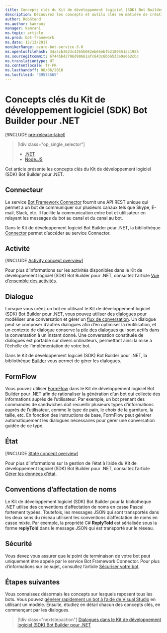 ```yaml
---
title: Concepts clés du Kit de développement logiciel (SDK) Bot Builder pour NET | Microsoft Docs
description: Découvrez les concepts et outils clés en matière de création et de déploiement de bots conversationnels qui sont disponibles dans le Kit de développement logiciel (SDK) Bot Builder pour .NET.
author: RobStand
ms.author: kamrani
manager: kamrani
ms.topic: article
ms.prod: bot-framework
ms.date: 12/13/2017
monikerRange: azure-bot-service-3.0
ms.openlocfilehash: 34a4cb3623c4265b062eb66ebfb2180551ac1985
ms.sourcegitcommit: 67445b42796d90661afc643c6bb6533e9a662cbc
ms.translationtype: HT
ms.contentlocale: fr-FR
ms.lasthandoff: 08/06/2018
ms.locfileid: "39574565"
---
```

# <a name="key-concepts-in-the-bot-builder-sdk-for-net"></a>Concepts clés du Kit de développement logiciel (SDK) Bot Builder pour .NET

[!INCLUDE [pre-release-label](../includes/pre-release-label-v3.md)]

> [!div class="op_single_selector"]
> - [.NET](../dotnet/bot-builder-dotnet-concepts.md)
> - [Node.JS](../nodejs/bot-builder-nodejs-concepts.md)

Cet article présente les concepts clés du Kit de développement logiciel (SDK) Bot Builder pour .NET.

## <a name="connector"></a>Connecteur

Le service [Bot Framework Connector](bot-builder-dotnet-connector.md) fournit une API REST unique qui permet à un bot de communiquer sur plusieurs canaux tels que Skype, E-mail, Slack, etc. Il facilite la communication entre bot et utilisateur en relayant les messages du bot au canal et du canal au bot. 

Dans le Kit de développement logiciel Bot Builder pour .NET, la bibliothèque [Connector][connectorLibrary] permet d’accéder au service Connector. 

## <a name="activity"></a>Activité

[!INCLUDE [Activity concept overview](../includes/snippet-dotnet-concept-activity.md)]

Pour plus d’informations sur les activités disponibles dans le Kit de développement logiciel (SDK) Bot Builder pour .NET, consultez l’article [Vue d’ensemble des activités](bot-builder-dotnet-activities.md).

## <a name="dialog"></a>Dialogue

Lorsque vous créez un bot en utilisant le Kit de développement logiciel (SDK) Bot Builder pour .NET, vous pouvez utiliser des [dialogues](bot-builder-dotnet-dialogs.md) pour modéliser une conversation et gérer un [flux de conversation](../bot-service-design-conversation-flow.md#dialog-stack). Un dialogue peut se composer d’autres dialogues afin d’en optimiser la réutilisation, et un contexte de dialogue conserve la [pile des dialogues](../bot-service-design-conversation-flow.md) qui sont actifs dans la conversation à un instant donné. Une conversation constituée de dialogues est portable sur divers ordinateurs, permettant ainsi la mise à l’échelle de l’implémentation de votre bot. 

Dans le Kit de développement logiciel (SDK) Bot Builder pour .NET, la bibliothèque [Builder][builderLibrary] vous permet de gérer les dialogues.

## <a name="formflow"></a>FormFlow

Vous pouvez utiliser [FormFlow](bot-builder-dotnet-formflow.md) dans le Kit de développement logiciel Bot Builder pour .NET afin de rationaliser la génération d’un bot qui collecte des informations auprès de l’utilisateur. Par exemple, un bot prenant des commandes de sandwiches doit recueillir plusieurs types d’informations auprès de l’utilisateur, comme le type de pain, le choix de la garniture, la taille, etc. En fonction des instructions de base, FormFlow peut générer automatiquement les dialogues nécessaires pour gérer une conversation guidée de ce type.

## <a name="state"></a>État

[!INCLUDE [State concept overview](../includes/snippet-dotnet-concept-state.md)]

Pour plus d’informations sur la gestion de l’état à l’aide du Kit de développement logiciel (SDK) Bot Builder pour .NET, consultez l’article [Gérer les données d’état](bot-builder-dotnet-state.md).

## <a name="naming-conventions"></a>Conventions d’affectation de noms

Le Kit de développement logiciel (SDK) Bot Builder pour la bibliothèque .NET utilise des conventions d’affectation de noms en casse Pascal fortement typées. Toutefois, les messages JSON qui sont transportés dans les deux sens du réseau utilisent les conventions d’affectation de noms en casse mixte. Par exemple, la propriété C# **ReplyToId** est sérialisée sous la forme **replyToId** dans le message JSON qui est transporté sur le réseau.

## <a name="security"></a>Sécurité

Vous devez vous assurer que le point de terminaison de votre bot peut uniquement être appelé par le service Bot Framework Connector. Pour plus d’informations sur ce sujet, consultez l’article [Sécuriser votre bot](bot-builder-dotnet-security.md).

## <a name="next-steps"></a>Étapes suivantes

Vous connaissez désormais les concepts sur lesquels reposent tous les bots. Vous pouvez [générer rapidement un bot à l’aide de Visual Studio](bot-builder-dotnet-quickstart.md) en utilisant un modèle. Ensuite, étudiez en détail chacun des concepts clés, en commençant par les dialogues.

> [!div class="nextstepaction"]
> [Dialogues dans le Kit de développement logiciel (SDK) Bot Builder pour .NET](bot-builder-dotnet-dialogs.md)

[connectorLibrary]: /dotnet/api/microsoft.bot.connector

[builderLibrary]: /dotnet/api/microsoft.bot.builder.dialogs
